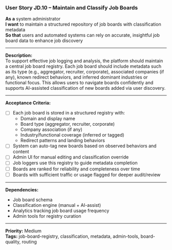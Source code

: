 ### User Story JD.10 – Maintain and Classify Job Boards

**As a** system administrator  
**I want** to maintain a structured repository of job boards with classification metadata  
**So that** users and automated systems can rely on accurate, insightful job board data to enhance job discovery

---

**Description:**  
To support effective job logging and analysis, the platform should maintain a central job board registry. Each job board should include metadata such as its type (e.g., aggregator, recruiter, corporate), associated companies (if any), known redirect behaviors, and inferred dominant industries or functional focus. This allows users to navigate boards confidently and supports AI-assisted classification of new boards added via user discovery.

---

**Acceptance Criteria:**
- [ ] Each job board is stored in a structured registry with:
  - Domain and display name
  - Board type (aggregator, recruiter, corporate)
  - Company association (if any)
  - Industry/functional coverage (inferred or tagged)
  - Redirect patterns and landing behaviors
- [ ] System can auto-tag new boards based on observed behaviors and content
- [ ] Admin UI for manual editing and classification override
- [ ] Job loggers use this registry to guide metadata completion
- [ ] Boards are ranked for reliability and completeness over time
- [ ] Boards with sufficient traffic or usage flagged for deeper audit/review

---

**Dependencies:**
- Job board schema
- Classification engine (manual + AI-assist)
- Analytics tracking job board usage frequency
- Admin tools for registry curation

---

**Priority:** Medium  
**Tags:** job-board-registry, classification, metadata, admin-tools, board-quality, routing
